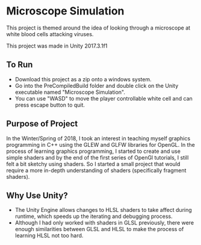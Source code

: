 # Microscope Simulation

This project is themed around the idea of looking through a microscope at white blood cells attacking viruses.

This project was made in Unity 2017.3.1f1

## To Run
 - Download this project as a zip onto a windows system. 
 - Go into the PreCompiledBuild folder and double click on the Unity executable named "Microscope Simulation".
 - You can use "WASD" to move the player controllable white cell and can press escape button to quit.

 
## Purpose of Project
 In the Winter/Spring of 2018, I took an interest in teaching myself graphics programming in C++ using the GLEW and GLFW libraries for OpenGL. In the process of learning graphics programming, I started to create and use simple shaders and by the end of the first series of OpenGl tutorials, I still felt a bit sketchy using shaders. So I started a small project that would require a more in-depth understanding of shaders (specifically fragment shaders).

## Why Use Unity?
 - The Unity Engine allows changes to HLSL shaders to take affect during runtime, which speeds up the iterating and debugging process. 
 - Although I had only worked with shaders in GLSL previously, there were enough similarities between GLSL and HLSL to make the process of learning HLSL not too hard.